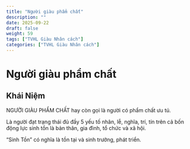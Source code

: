 ```yaml
---
title: "Người giàu phẩm chất"
description: ""
date: 2025-09-22
draft: false
weight: 59
tags: ["TVHL Giàu Nhân cách"]
categories: ["TVHL Giàu Nhân cách"]
---
```


# Người giàu phẩm chất

<!-- **Mã:** 
**Nhóm:**  -->

## Khái Niệm

NGƯỜI GIÀU PHẨM CHẤT hay còn gọi là người có phẩm chất ưu tú.

Là người đạt trạng thái đủ đầy 5 yếu tố nhân, lễ, nghĩa, trí, tín trên cả bốn động lực sinh tồn là bản thân, gia đình, tổ chức và xã hội.

“Sinh Tồn” có nghĩa là tồn tại và sinh trưởng, phát triển.
